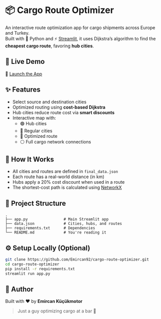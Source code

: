 # 📦 Cargo Route Optimizer

An interactive route optimization app for cargo shipments across Europe and Turkey.  
Built with 🐍 Python and ⚡ [Streamlit](https://streamlit.io), it uses Dijkstra’s algorithm to find the **cheapest cargo route**, favoring **hub cities**.

## 🚀 Live Demo

🔗 [Launch the App](https://cargo-route-optimizer.streamlit.app/)

## ✨ Features

- Select source and destination cities
- Optimized routing using **cost-based Dijkstra**
- Hub cities reduce route cost via **smart discounts**
- Interactive map with:
  - 🟢 Hub cities
  - 🔵 Regular cities
  - 🔴 Optimized route
  - ⚪ Full cargo network connections

## 🧠 How It Works

- All cities and routes are defined in `final_data.json`
- Each route has a real-world distance (in km)
- Hubs apply a 20% cost discount when used in a route
- The shortest-cost path is calculated using [NetworkX](https://networkx.org)

## 📁 Project Structure

```
.
├── app.py                # Main Streamlit app
├── data.json             # Cities, hubs, and routes
├── requirements.txt      # Dependencies
└── README.md             # You're reading it
```

## ⚙️ Setup Locally (Optional)

```bash
git clone https://github.com/Emircan92/cargo-route-optimizer.git
cd cargo-route-optimizer
pip install -r requirements.txt
streamlit run app.py
```

## 📌 Author

Built with ❤️ by **Emircan Küçükmotor**  
> Just a guy optimizing cargo at a bar 🤘
